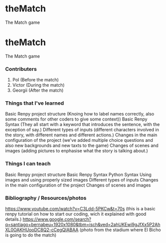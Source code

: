 # theMatch
The Match game

# theMatch
The Match game

### Contributers

1. Pol (Before the match)
2. Victor (During the match)
3. Georgii (After the match)

### Things that I've learned

Basic Renpy project structure (Knoing how to label names correctly, also some comments for other coders to give some context))
Basic Renpy Syntax (They all start with a keyword that introduces the sentence, with the exception of say.)
Different types of inputs (different characters involved in the story, with different names and different actions.)
Changes in the main configuration of the project (we've added multiple choice questions and also new backgrounds and new taxts to the game)
Changes of scenes and images (adding pictures to enphasise what the story is talking about.)

### Things I can teach

Basic Renpy project structure
Basic Renpy Syntax
Python Syntax
Using images and using properly sized images
Different types of inputs
Changes in the main configuration of the project
Changes of scenes and images

### Bibliography / Resources/photos
https://www.youtube.com/watch?v=C3Ldd-5PKCw&t=70s (this is a basic renpy tutorial on how to start our coding, wich it explained with good details.)
https://www.google.com/search?q=santiago+bernabeu+1920x1080&tbm=isch&ved=2ahUKEwi9gJfXx5P2AhXL0OAKHUooDC8Q2-cCegQIABAA (photo from the stadium where El Bicho is going to do the match)
